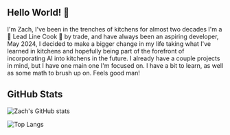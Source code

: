 ## Hello World! 👋
I'm Zach, I've been in the trenches of kitchens for almost two decades I'm a 🔪 Lead Line Cook 🔪 by trade, and have always been an aspiring developer, May 2024, I decided to make a bigger change in my life taking what I've learned in kitchens and hopefully being part of the forefront of incorporating AI into kitchens in the future. I already have a couple projects in mind, but I have one main one I'm focused on. I have a bit to learn, as well as some math to brush up on. Feels good man!


## GitHub Stats

![Zach's GitHub stats](https://github-readme-stats.vercel.app/api?username=zalbright90&show_icons=true&theme=highcontrast&border-radius=18)

![Top Langs](https://github-readme-stats.vercel.app/api/top-langs/?username=zalbright90&layout=compact&theme=highcontrast)

<!--
**zalbright90/zalbright90** is a ✨ _special_ ✨ repository because its `README.md` (this file) appears on your GitHub profile.

Here are some ideas to get you started:

- 🔭 I’m currently working on ...
- 🌱 I’m currently learning ...
- 👯 I’m looking to collaborate on ...
- 🤔 I’m looking for help with ...
- 💬 Ask me about ...
- 📫 How to reach me: ...
- 😄 Pronouns: ...
- ⚡ Fun fact: ...
-->
